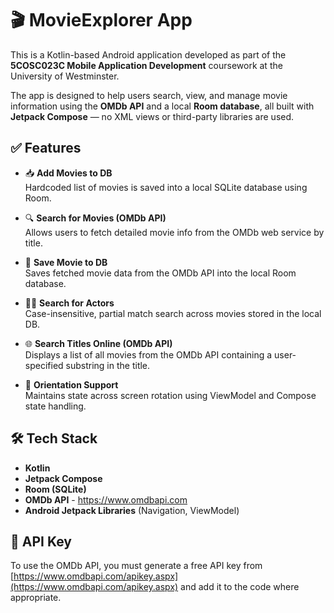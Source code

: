 # 🎬 MovieExplorer App

This is a Kotlin-based Android application developed as part of the **5COSC023C Mobile Application Development** coursework at the University of Westminster.

The app is designed to help users search, view, and manage movie information using the **OMDb API** and a local **Room database**, all built with **Jetpack Compose** — no XML views or third-party libraries are used.

## ✅ Features

- 📥 **Add Movies to DB**  
  Hardcoded list of movies is saved into a local SQLite database using Room.

- 🔍 **Search for Movies (OMDb API)**  
  Allows users to fetch detailed movie info from the OMDb web service by title.

- 💾 **Save Movie to DB**  
  Saves fetched movie data from the OMDb API into the local Room database.

- 🧑‍🎤 **Search for Actors**  
  Case-insensitive, partial match search across movies stored in the local DB.

- 🌐 **Search Titles Online (OMDb API)**  
  Displays a list of all movies from the OMDb API containing a user-specified substring in the title.

- 🔁 **Orientation Support**  
  Maintains state across screen rotation using ViewModel and Compose state handling.

## 🛠️ Tech Stack

- **Kotlin**
- **Jetpack Compose**
- **Room (SQLite)**
- **OMDb API** - https://www.omdbapi.com
- **Android Jetpack Libraries** (Navigation, ViewModel)

## 🔐 API Key

To use the OMDb API, you must generate a free API key from [https://www.omdbapi.com/apikey.aspx](https://www.omdbapi.com/apikey.aspx) and add it to the code where appropriate.




